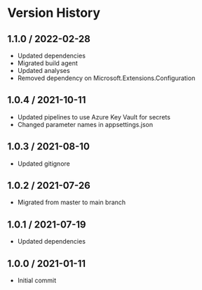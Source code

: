 # Version History

## 1.1.0 / 2022-02-28

- Updated dependencies
- Migrated build agent
- Updated analyses
- Removed dependency on Microsoft.Extensions.Configuration

## 1.0.4 / 2021-10-11

- Updated pipelines to use Azure Key Vault for secrets
- Changed parameter names in appsettings.json

## 1.0.3 / 2021-08-10

- Updated gitignore

## 1.0.2 / 2021-07-26

- Migrated from master to main branch

## 1.0.1 / 2021-07-19

- Updated dependencies

## 1.0.0 / 2021-01-11

- Initial commit
